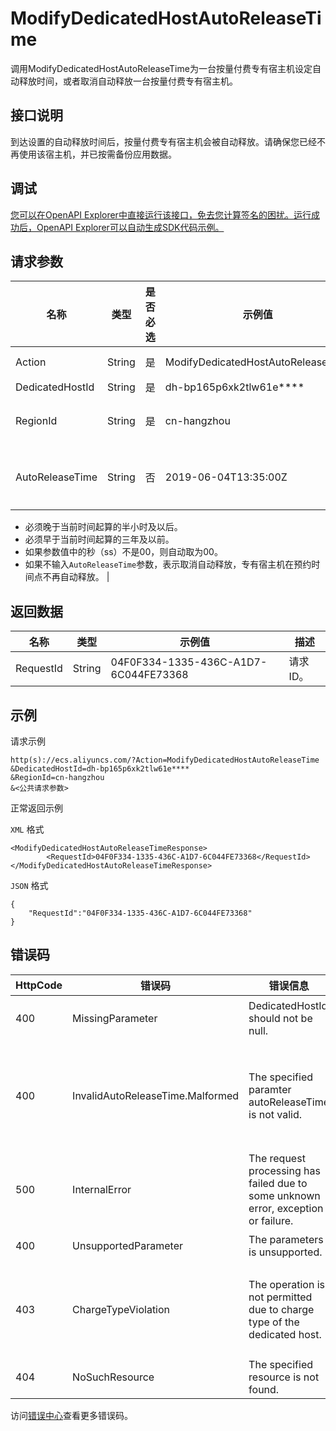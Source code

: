 # ModifyDedicatedHostAutoReleaseTime

调用ModifyDedicatedHostAutoReleaseTime为一台按量付费专有宿主机设定自动释放时间，或者取消自动释放一台按量付费专有宿主机。

## 接口说明

到达设置的自动释放时间后，按量付费专有宿主机会被自动释放。请确保您已经不再使用该宿主机，并已按需备份应用数据。

## 调试

[您可以在OpenAPI Explorer中直接运行该接口，免去您计算签名的困扰。运行成功后，OpenAPI Explorer可以自动生成SDK代码示例。](https://api.aliyun.com/#product=Ecs&api=ModifyDedicatedHostAutoReleaseTime&type=RPC&version=2014-05-26)

## 请求参数

|名称|类型|是否必选|示例值|描述|
|--|--|----|---|--|
|Action|String|是|ModifyDedicatedHostAutoReleaseTime|系统规定参数。取值：ModifyDedicatedHostAutoReleaseTime |
|DedicatedHostId|String|是|dh-bp165p6xk2tlw61e\*\*\*\*|需要自动释放的专有宿主机ID。 |
|RegionId|String|是|cn-hangzhou|专有宿主机所属的地域ID。您可以调用[DescribeRegions](~~25609~~)查看最新的阿里云地域列表。 |
|AutoReleaseTime|String|否|2019-06-04T13:35:00Z|专有宿主机的自动释放时间。按照ISO8601标准表示，并使用UTC+0时间，格式为yyyy-MM-ddTHH:mm:ssZ。

 -   必须晚于当前时间起算的半小时及以后。
-   必须早于当前时间起算的三年及以前。
-   如果参数值中的秒（ss）不是00，则自动取为00。
-   如果不输入`AutoReleaseTime`参数，表示取消自动释放，专有宿主机在预约时间点不再自动释放。 |

## 返回数据

|名称|类型|示例值|描述|
|--|--|---|--|
|RequestId|String|04F0F334-1335-436C-A1D7-6C044FE73368|请求ID。 |

## 示例

请求示例

```
http(s)://ecs.aliyuncs.com/?Action=ModifyDedicatedHostAutoReleaseTime
&DedicatedHostId=dh-bp165p6xk2tlw61e****
&RegionId=cn-hangzhou
&<公共请求参数>
```

正常返回示例

`XML` 格式

```
<ModifyDedicatedHostAutoReleaseTimeResponse>
        <RequestId>04F0F334-1335-436C-A1D7-6C044FE73368</RequestId>
</ModifyDedicatedHostAutoReleaseTimeResponse>
```

`JSON` 格式

```
{
	"RequestId":"04F0F334-1335-436C-A1D7-6C044FE73368"
}
```

## 错误码

|HttpCode|错误码|错误信息|描述|
|--------|---|----|--|
|400|MissingParameter|DedicatedHostId should not be null.|参数DedicatedHostId不能为空。|
|400|InvalidAutoReleaseTime.Malformed|The specified paramter autoReleaseTime is not valid.|自动释放格式错误。请您按照ISO8601标准表示，并需要使用UTC时间，格式为：yyyy-MM-ddTHH:mm:ssZ。|
|500|InternalError|The request processing has failed due to some unknown error, exception or failure.|内部错误，请重试。如果多次尝试失败，请提交工单。|
|400|UnsupportedParameter|The parameters is unsupported.|指定的参数不合法。|
|403|ChargeTypeViolation|The operation is not permitted due to charge type of the dedicated host.|专有宿主机的付费方式不支持该操作，请您检查专有宿主机的付费类型是否与该操作冲突。|
|404|NoSuchResource|The specified resource is not found.|指定的资源不存在。|

访问[错误中心](https://error-center.alibabacloud.com/status/product/Ecs)查看更多错误码。

